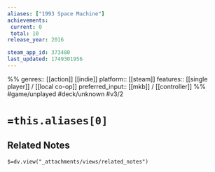 ```yaml
---
aliases: ["1993 Space Machine"]
achievements:
 current: 0
 total: 10
release_year: 2016

steam_app_id: 373480
last_updated: 1749301956
---
```

%%
genres:: [[action]] [[indie]]
platform:: [[steam]]
features:: [[single player]] / [[local co-op]]
preferred_input:: [[mkb]] / [[controller]]
%%
#game/unplayed
#deck/unknown
#v3/2

# `=this.aliases[0]`
## Related Notes
`$=dv.view("_attachments/views/related_notes")`